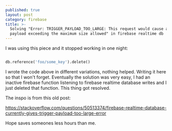```yaml
---
published: true
layout: post
category: firebase
title: >-
  Solving "Error: TRIGGER_PAYLOAD_TOO_LARGE: This request would cause a function
  payload exceeding the maximum size allowed" in firebase realtime db
---
```

I was using this piece and it stopped working in one night:

```python

db.reference('foo/some_key').delete()
```

I wrote the code above in different variations, nothing helped.
Writing it here so that I won't forget. Eventually the solution was very easy, I had an inactive firebase function listening to firebase realtime database writes and I just deleted that function. This thing got resolved.

The inspo is from this old post:

https://stackoverflow.com/questions/50513374/firebase-realtime-database-currently-gives-trigger-payload-too-large-error

Hope saves someones less hours than me.
